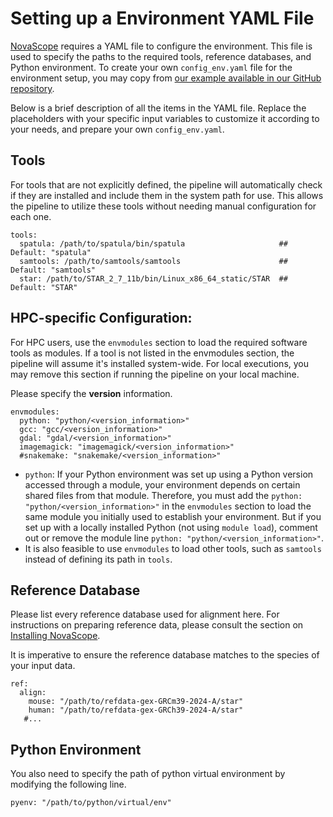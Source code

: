 # Setting up a Environment YAML File

[NovaScope](../index.md) requires a YAML file to configure the environment. This file is used to specify the paths to the required tools, reference databases, and Python environment. To create your own `config_env.yaml` file for the environment setup, you may copy from [our example available in our GitHub repository](https://github.com/seqscope/NovaScope/blob/main/info/config_env.yaml).

Below is a brief description of all the items in the YAML file. Replace the placeholders with your specific input variables to customize it according to your needs, and prepare your own `config_env.yaml`.

## Tools 

For tools that are not explicitly defined, the pipeline will automatically check if they are installed and include them in the system path for use. This allows the pipeline to utilize these tools without needing manual configuration for each one.
```
tools:
  spatula: /path/to/spatula/bin/spatula                     ## Default: "spatula"
  samtools: /path/to/samtools/samtools	                    ## Default: "samtools"
  star: /path/to/STAR_2_7_11b/bin/Linux_x86_64_static/STAR  ## Default: "STAR"
```

## HPC-specific Configuration:

For HPC users, use the `envmodules` section to load the required software tools as modules. If a tool is not listed in the envmodules section, the pipeline will assume it's installed system-wide. For local executions, you may remove this section if running the pipeline on your local machine.

Please specify the **version** information. 

```
envmodules:
  python: "python/<version_information>"
  gcc: "gcc/<version_information>"
  gdal: "gdal/<version_information>"
  imagemagick: "imagemagick/<version_information>"
  #snakemake: "snakemake/<version_information>"
```

* `python`: If your Python environment was set up using a Python version accessed through a module, your environment depends on certain shared files from that module. Therefore, you must add the `python: "python/<version_information>"`  in the `envmodules` section to load the same module you initially used to establish your environment. But if you set up with a locally installed Python (not using `module load`), comment out or remove the module line `python: "python/<version_information>"`.
* It is also feasible to use `envmodules` to load other tools, such as `samtools` instead of defining its path in `tools`.

## Reference Database

Please list every reference database used for alignment here. For instructions on preparing reference data, please consult the section on [Installing NovaScope](./requirement.md/#preparing-reference-genomes). 

It is imperative to ensure the reference database matches to the species of your input data. 

```
ref:
  align:
    mouse: "/path/to/refdata-gex-GRCm39-2024-A/star"
    human: "/path/to/refdata-gex-GRCh39-2024-A/star"
   #...
```

## Python Environment

You also need to specify the path of python virtual environment by modifying the following line.

```
pyenv: "/path/to/python/virtual/env"
```

